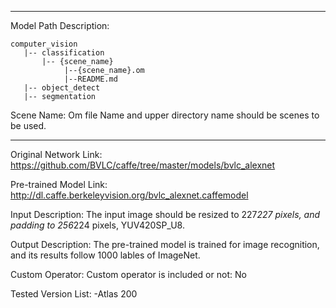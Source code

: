 *******************************************************************************
Model Path Description:
```
computer_vision
   |-- classification   
       |-- {scene_name}
            |--{scene_name}.om
            |--README.md            
   |-- object_detect   
   |-- segmentation
```
Scene Name: Om file Name and upper directory name should be scenes to be used.
*******************************************************************************

Original Network Link:
https://github.com/BVLC/caffe/tree/master/models/bvlc_alexnet

Pre-trained Model Link:
http://dl.caffe.berkeleyvision.org/bvlc_alexnet.caffemodel

Input Description:
The input image should be resized to 227*227 pixels, and padding to 256*224 pixels, YUV420SP_U8.

Output Description:
The pre-trained model is trained for image recognition, and its results follow 1000 lables of ImageNet.

Custom Operator:
Custom operator is included or not: No


Tested Version List:
-Atlas 200
